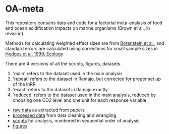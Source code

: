 # OA-meta
This repository contains data and code for a factorial meta-analysis of food and ocean acidification impacts on marine organisms (Brown et al., in revision).

Methods for calculating weighted effect sizes are from [Borenstein et al.](https://www.meta-analysis.com/downloads/Meta%20Analysis%20Fixed%20vs%20Random%20effects.pdf), and standard errors are calculated using corrections for small sample sizes in [Hedges et al. 1999, Ecology](http://onlinelibrary.wiley.com/doi/10.1890/0012-9658(1999)080%5B1150:TMAORR%5D2.0.CO;2/abstract)

There are 4 versions of all the scripts, figures, datasets.

1. 'main' refers to the dataset used in the main analysis
2. 'repeat' refers to the dataset in Ramajo, but corrected for proper set up of the lnRR
3. 'exact' refers to the dataset in Ramajo exactly
4. 'reduced' refers to the dataset used in the main analysis, reduced by choosing one CO2 level and one unit for each response variable


* [raw data](https://github.com/JoeyBernhardt/OA-meta/tree/master/data-raw) as extracted from papers
* [processed data](https://github.com/JoeyBernhardt/OA-meta/tree/master/data-processed) from data cleaning and wrangling
* [scripts](https://github.com/JoeyBernhardt/OA-meta/tree/master/R) for analysis, numbered in sequential order of analysis
* [figures](https://github.com/JoeyBernhardt/OA-meta/tree/master/figures)

